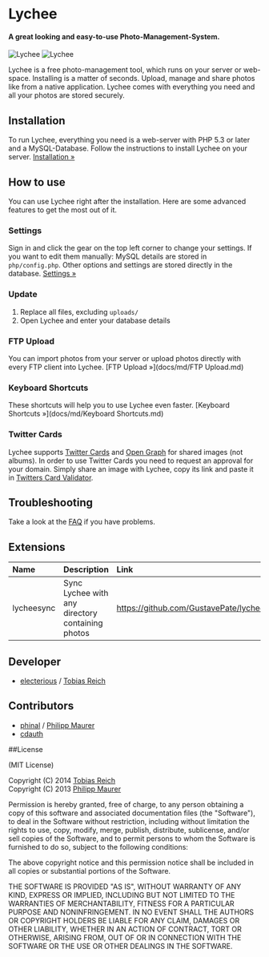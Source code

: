 # Lychee

#### A great looking and easy-to-use Photo-Management-System.

![Lychee](http://l.electerious.com/uploads/big/136b4779d133a94666d5f0d151b8ea2f.png)
![Lychee](http://l.electerious.com/uploads/big/580f1300f884c330fa34b652decb0571.png)

Lychee is a free photo-management tool, which runs on your server or web-space. Installing is a matter of seconds. Upload, manage and share photos like from a native application. Lychee comes with everything you need and all your photos are stored securely.

## Installation

To run Lychee, everything you need is a web-server with PHP 5.3 or later and a MySQL-Database. Follow the instructions to install Lychee on your server. [Installation &#187;](docs/md/Installation.md)

## How to use

You can use Lychee right after the installation. Here are some advanced features to get the most out of it.

### Settings

Sign in and click the gear on the top left corner to change your settings. If you want to edit them manually: MySQL details are stored in `php/config.php`. Other options and settings are stored directly in the database. [Settings &#187;](docs/md/Settings.md)

### Update

1. Replace all files, excluding `uploads/`
2. Open Lychee and enter your database details

### FTP Upload

You can import photos from your server or upload photos directly with every FTP client into Lychee. [FTP Upload &#187;](docs/md/FTP Upload.md)

### Keyboard Shortcuts

These shortcuts will help you to use Lychee even faster. [Keyboard Shortcuts &#187;](docs/md/Keyboard Shortcuts.md)

### Twitter Cards

Lychee supports [Twitter Cards](https://dev.twitter.com/docs/cards) and [Open Graph](http://opengraphprotocol.org) for shared images (not albums). In order to use Twitter Cards you need to request an approval for your domain. Simply share an image with Lychee, copy its link and paste it in [Twitters Card Validator](https://dev.twitter.com/docs/cards/validation/validator).

## Troubleshooting

Take a look at the [FAQ](docs/md/faq.md) if you have problems.

## Extensions

| Name | Description | Link |
|:-----------|:------------|:------------|
| lycheesync | Sync Lychee with any directory containing photos | https://github.com/GustavePate/lycheesync |

## Developer
- [electerious](https://github.com/electerious) / [Tobias Reich](http://electerious.com)

## Contributors
- [phinal](https://github.com/phinal) / [Philipp Maurer](http://phinal.net)
- [cdauth](https://github.com/cdauth)

##License

(MIT License)

Copyright (C) 2014 [Tobias Reich](http://electerious.com)  
Copyright (C) 2013 [Philipp Maurer](http://phinal.net)  

Permission is hereby granted, free of charge, to any person obtaining a copy of this software and associated documentation files (the "Software"), to deal in the Software without restriction, including without limitation the rights to use, copy, modify, merge, publish, distribute, sublicense, and/or sell copies of the Software, and to permit persons to whom the Software is furnished to do so, subject to the following conditions:

The above copyright notice and this permission notice shall be included in all copies or substantial portions of the Software.

THE SOFTWARE IS PROVIDED "AS IS", WITHOUT WARRANTY OF ANY KIND, EXPRESS OR IMPLIED, INCLUDING BUT NOT LIMITED TO THE WARRANTIES OF MERCHANTABILITY, FITNESS FOR A PARTICULAR PURPOSE AND NONINFRINGEMENT. IN NO EVENT SHALL THE AUTHORS OR COPYRIGHT HOLDERS BE LIABLE FOR ANY CLAIM, DAMAGES OR OTHER LIABILITY, WHETHER IN AN ACTION OF CONTRACT, TORT OR OTHERWISE, ARISING FROM, OUT OF OR IN CONNECTION WITH THE SOFTWARE OR THE USE OR OTHER DEALINGS IN THE SOFTWARE.